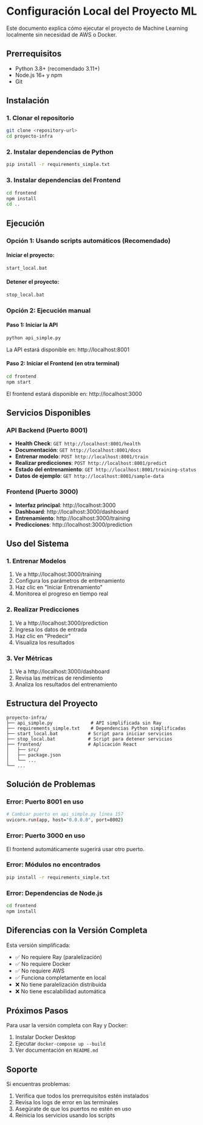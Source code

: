 # Configuración Local del Proyecto ML

Este documento explica cómo ejecutar el proyecto de Machine Learning localmente sin necesidad de AWS o Docker.

## Prerrequisitos

- Python 3.8+ (recomendado 3.11+)
- Node.js 16+ y npm
- Git

## Instalación

### 1. Clonar el repositorio

```bash
git clone <repository-url>
cd proyecto-infra
```

### 2. Instalar dependencias de Python

```bash
pip install -r requirements_simple.txt
```

### 3. Instalar dependencias del Frontend

```bash
cd frontend
npm install
cd ..
```

## Ejecución

### Opción 1: Usando scripts automáticos (Recomendado)

#### Iniciar el proyecto:

```bash
start_local.bat
```

#### Detener el proyecto:

```bash
stop_local.bat
```

### Opción 2: Ejecución manual

#### Paso 1: Iniciar la API

```bash
python api_simple.py
```

La API estará disponible en: http://localhost:8001

#### Paso 2: Iniciar el Frontend (en otra terminal)

```bash
cd frontend
npm start
```

El frontend estará disponible en: http://localhost:3000

## Servicios Disponibles

### API Backend (Puerto 8001)

- **Health Check**: `GET http://localhost:8001/health`
- **Documentación**: `GET http://localhost:8001/docs`
- **Entrenar modelo**: `POST http://localhost:8001/train`
- **Realizar predicciones**: `POST http://localhost:8001/predict`
- **Estado del entrenamiento**: `GET http://localhost:8001/training-status`
- **Datos de ejemplo**: `GET http://localhost:8001/sample-data`

### Frontend (Puerto 3000)

- **Interfaz principal**: http://localhost:3000
- **Dashboard**: http://localhost:3000/dashboard
- **Entrenamiento**: http://localhost:3000/training
- **Predicciones**: http://localhost:3000/prediction

## Uso del Sistema

### 1. Entrenar Modelos

1. Ve a http://localhost:3000/training
2. Configura los parámetros de entrenamiento
3. Haz clic en "Iniciar Entrenamiento"
4. Monitorea el progreso en tiempo real

### 2. Realizar Predicciones

1. Ve a http://localhost:3000/prediction
2. Ingresa los datos de entrada
3. Haz clic en "Predecir"
4. Visualiza los resultados

### 3. Ver Métricas

1. Ve a http://localhost:3000/dashboard
2. Revisa las métricas de rendimiento
3. Analiza los resultados del entrenamiento

## Estructura del Proyecto

```
proyecto-infra/
├── api_simple.py              # API simplificada sin Ray
├── requirements_simple.txt    # Dependencias Python simplificadas
├── start_local.bat           # Script para iniciar servicios
├── stop_local.bat            # Script para detener servicios
├── frontend/                 # Aplicación React
│   ├── src/
│   ├── package.json
│   └── ...
└── ...
```

## Solución de Problemas

### Error: Puerto 8001 en uso

```bash
# Cambiar puerto en api_simple.py línea 157
uvicorn.run(app, host="0.0.0.0", port=8002)
```

### Error: Puerto 3000 en uso

El frontend automáticamente sugerirá usar otro puerto.

### Error: Módulos no encontrados

```bash
pip install -r requirements_simple.txt
```

### Error: Dependencias de Node.js

```bash
cd frontend
npm install
```

## Diferencias con la Versión Completa

Esta versión simplificada:

- ✅ No requiere Ray (paralelización)
- ✅ No requiere Docker
- ✅ No requiere AWS
- ✅ Funciona completamente en local
- ❌ No tiene paralelización distribuida
- ❌ No tiene escalabilidad automática

## Próximos Pasos

Para usar la versión completa con Ray y Docker:

1. Instalar Docker Desktop
2. Ejecutar `docker-compose up --build`
3. Ver documentación en `README.md`

## Soporte

Si encuentras problemas:

1. Verifica que todos los prerrequisitos estén instalados
2. Revisa los logs de error en las terminales
3. Asegúrate de que los puertos no estén en uso
4. Reinicia los servicios usando los scripts
